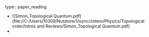 type:: paper_reading

- ![Simon_Topological Quantum.pdf](file://C:/Users/10309/Nutstore/1/sync/zotero/Physics/Topological order/Intros and Reviews/Simon_Topological Quantum.pdf)
-